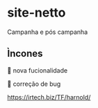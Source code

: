 # site-netto
Campanha e pós campanha


## Ìncones

:articulated_lorry: nova fucionalidade

:anger: correção de bug

https://irtech.biz/TF/harnold/

